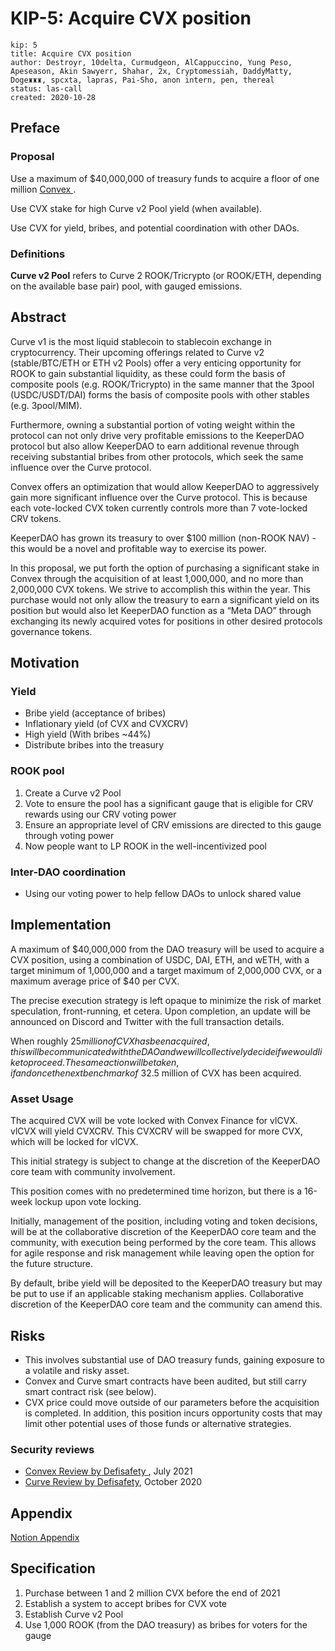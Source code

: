 # KIP-5: Acquire CVX position

```
kip: 5
title: Acquire CVX position
author: Destroyr, 10delta, Curmudgeon, AlCappuccino, Yung Peso, Apeseason, Akin Sawyerr, Shahar, 2x, Cryptomessiah, DaddyMatty, Doge♜♜♜, spcxta, lapras, Pai-Sho, anon intern, pen, thereal
status: las-call
created: 2020-10-28
```

## Preface

### Proposal

Use a maximum of $40,000,000 of treasury funds to acquire a floor of one million [Convex ](https://etherscan.io/token/0x4e3fbd56cd56c3e72c1403e103b45db9da5b9d2b).

Use CVX stake for high Curve v2 Pool yield (when available).

Use CVX for yield, bribes, and potential coordination with other DAOs.

### Definitions

**Curve v2 Pool** refers to Curve 2 ROOK/Tricrypto (or ROOK/ETH, depending on the available base pair) pool, with gauged emissions.

## Abstract

Curve v1 is the most liquid stablecoin to stablecoin exchange in cryptocurrency. Their upcoming offerings related to Curve v2 (stable/BTC/ETH or ETH v2 Pools) offer a very enticing opportunity for ROOK to gain substantial liquidity, as these could form the basis of composite pools (e.g. ROOK/Tricrypto) in the same manner that the 3pool (USDC/USDT/DAI) forms the basis of composite pools with other stables (e.g. 3pool/MIM).

Furthermore, owning a substantial portion of voting weight within the protocol can not only drive very profitable emissions to the KeeperDAO protocol but also allow KeeperDAO to earn additional revenue through receiving substantial bribes from other protocols, which seek the same influence over the Curve protocol.

Convex offers an optimization that would allow KeeperDAO to aggressively gain more significant influence over the Curve protocol. This is because each vote-locked CVX token currently controls more than 7 vote-locked CRV tokens.

KeeperDAO has grown its treasury to over $100 million (non-ROOK NAV) - this would be a novel and profitable way to exercise its power.

In this proposal, we put forth the option of purchasing a significant stake in Convex through the acquisition of at least 1,000,000, and no more than 2,000,000 CVX tokens. We strive to accomplish this within the year. This purchase would not only allow the treasury to earn a significant yield on its position but would also let KeeperDAO function as a “Meta DAO” through exchanging its newly acquired votes for positions in other desired protocols governance tokens.

## Motivation

### Yield

- Bribe yield (acceptance of bribes)
- Inflationary yield (of CVX and CVXCRV)
- High yield (With bribes ~44%)
- Distribute bribes into the treasury

### ROOK pool

1. Create a Curve v2 Pool
2. Vote to ensure the pool has a significant gauge that is eligible for CRV rewards using our CRV voting power
3. Ensure an appropriate level of CRV emissions are directed to this gauge through voting power
4. Now people want to LP ROOK in the well-incentivized pool

### Inter-DAO coordination

- Using our voting power to help fellow DAOs to unlock shared value

## Implementation

A maximum of $40,000,000 from the DAO treasury will be used to acquire a CVX position, using a combination of USDC, DAI, ETH, and wETH, with a target minimum of 1,000,000 and a target maximum of 2,000,000 CVX, or a maximum average price of $40 per CVX.

The precise execution strategy is left opaque to minimize the risk of market speculation, front-running, et cetera. Upon completion, an update will be announced on Discord and Twitter with the full transaction details.

When roughly $25 million of CVX has been acquired, this will be communicated with the DAO and we will collectively decide if we would like to proceed. The same action will be taken, if and once the next benchmark of ~$32.5 million of CVX has been acquired.

### Asset Usage

The acquired CVX will be vote locked with Convex Finance for vlCVX. vlCVX will yield CVXCRV. This CVXCRV will be swapped for more CVX, which will be locked for vlCVX.

This initial strategy is subject to change at the discretion of the KeeperDAO core team with community involvement.

This position comes with no predetermined time horizon, but there is a 16-week lockup upon vote locking.

Initially, management of the position, including voting and token decisions, will be at the collaborative discretion of the KeeperDAO core team and the community, with execution being performed by the core team. This allows for agile response and risk management while leaving open the option for the future structure.

By default, bribe yield will be deposited to the KeeperDAO treasury but may be put to use if an applicable staking mechanism applies. Collaborative discretion of the KeeperDAO core team and the community can amend this.

## Risks

- This involves substantial use of DAO treasury funds, gaining exposure to a volatile and risky asset.
- Convex and Curve smart contracts have been audited, but still carry smart contract risk (see below).
- CVX price could move outside of our parameters before the acquisition is completed. In addition, this position incurs opportunity costs that may limit other potential uses of those funds or alternative strategies.

### Security reviews

- [Convex Review by Defisafety ](https://docs.defisafety.com/finished-reviews/convex-finance-process-quality-review), July 2021
- [Curve Review by Defisafety](https://docs.defisafety.com/v/0.6/finished-reviews/curve-finance-process-quality-audit), October 2020

## Appendix

[Notion Appendix ](https://keeperdao-labs.notion.site/Convex-Acquisition-Appendix-a9b5149cbb3b4cf297d25b0ea5958e2f)

## Specification

1. Purchase between 1 and 2 million CVX before the end of 2021
2. Establish a system to accept bribes for CVX vote
3. Establish Curve v2 Pool
4. Use 1,000 ROOK (from the DAO treasury) as bribes for voters for the gauge
